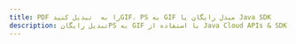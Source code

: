 ---title: PDF را به  تبدیل کنیدGIF، PS به GIF مبدل رایگان یا Java SDKdescription: تبدیل رایگانPS به GIF با استفاده از Java Cloud APIs & SDK همچنین اسناد PDF را در Cloud ایجاد، ویرایش و رندر کنید.---